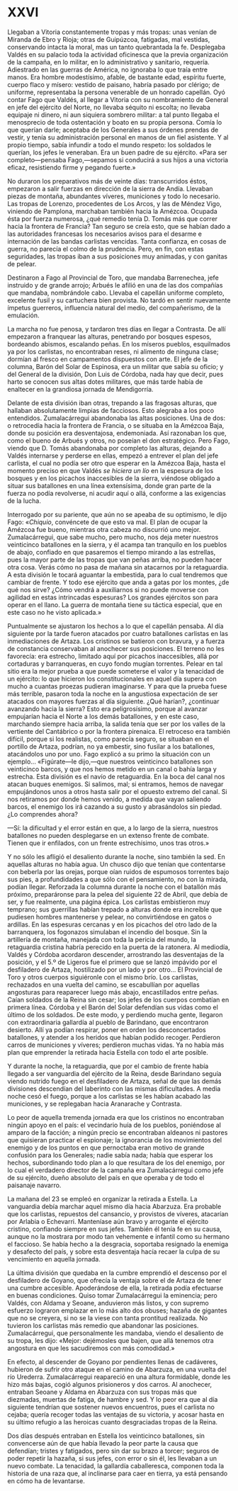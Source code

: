 # XXVI

Llegaban a Vitoria constantemente tropas y más tropas: unas venían de Miranda
de Ebro y Rioja; otras de Guipúzcoa, fatigadas, mal vestidas, conservando
intacta la moral, mas un tanto quebrantada la fe. Desplegaba Valdés en su
palacio toda la actividad oficinesca que la previa organización de la campaña,
en lo militar, en lo administrativo y sanitario, requería. Adiestrado en las
guerras de América, no ignoraba lo que traía entre manos. Era hombre
modestísimo, afable, de bastante edad, espíritu fuerte, cuerpo flaco y mísero:
vestido de paisano, habría pasado por clérigo; de uniforme, representaba la
persona venerable de un honrado capellán. Oyó contar Fago que Valdés, al llegar
a Vitoria con su nombramiento de General en jefe del ejército del Norte, no
llevaba séquito ni escolta; no llevaba equipaje ni dinero, ni aun siquiera
sombrero militar: a tal punto llegaba el menosprecio de toda ostentación
y boato en su propia persona. Comía lo que querían darle; aceptaba de los
Generales a sus órdenes prendas de vestir, y tenía su administración personal
en manos de un fiel asistente. Y al propio tiempo, sabía infundir a todo el
mundo respeto: los soldados le querían, los jefes le veneraban. Era un buen
padre de su ejército. «Para ser completo—pensaba Fago,—sepamos si conducirá
a sus hijos a una victoria eficaz, resistiendo firme y pegando fuerte.»

No duraron los preparativos más de veinte días: transcurridos éstos, empezaron
a salir fuerzas en dirección de la sierra de Andía. Llevaban piezas de montaña,
abundantes víveres, municiones y todo lo necesario. Las tropas de Lorenzo,
procedentes de Los Arcos, y las de Méndez Vigo, viniendo de Pamplona, marchaban
también hacia la Amézcoa. Ocupada ésta por fuerza numerosa, ¿qué remedio tenía
D. Tomás más que correr hacia la frontera de Francia? Tan seguro se creía esto,
que se habían dado a las autoridades francesas los necesarios avisos para el
desarme e internación de las bandas carlistas vencidas. Tanta confianza, en
cosas de guerra, no parecía el colmo de la prudencia. Pero, en fin, con estas
seguridades, las tropas iban a sus posiciones muy animadas, y con ganitas de
pelear.

Destinaron a Fago al Provincial de Toro, que mandaba Barrenechea, jefe
instruido y de grande arrojo; Arbués le afilió en una de las dos compañías que
mandaba, nombrándole cabo. Llevaba el capellán uniforme completo, excelente
fusil y su cartuchera bien provista. No tardó en sentir nuevamente ímpetus
guerreros, influencia natural del medio, del compañerismo, de la emulación.

La marcha no fue penosa, y tardaron tres días en llegar a Contrasta. De allí
empezaron a franquear las alturas, penetrando por bosques espesos, bordeando
abismos, escalando peñas. En los míseros pueblos, esquilmados ya por los
carlistas, no encontraban reses, ni alimento de ninguna clase; dormían al
fresco en campamentos dispuestos con arte. El jefe de la columna, Barón del
Solar de Espinosa, era un militar que sabía su oficio; y del General de la
división, Don Luis de Córdoba, nada hay que decir, pues harto se conocen sus
altas dotes militares, que más tarde había de enaltecer en la grandiosa jornada
de Mendigorría.

Delante de esta división iban otras, trepando a las fragosas alturas, que
hallaban absolutamente limpias de facciosos. Esto alegraba a los poco
entendidos. Zumalacárregui abandonaba las altas posiciones. Una de dos:
o retrocedía hacia la frontera de Francia, o se situaba en la Amézcoa Baja,
donde su posición era desventajosa, endemoniada. Así razonaban los que, como el
bueno de Arbués y otros, no poseían el don estratégico. Pero Fago, viendo que
D. Tomás abandonaba por completo las alturas, dejando a Valdés internarse
y perderse en ellas, empezó a entrever el plan del jefe carlista, el cual no
podía ser otro que esperar en la Amézcoa Baja, hasta el momento preciso en que
Valdés *se hiciera un lío* en la espesura de los bosques y en los picachos
inaccesibles de la sierra, viéndose obligado a situar sus batallones en una
línea extensísima, donde gran parte de la fuerza no podía revolverse, ni acudir
aquí o allá, conforme a las exigencias de la lucha.

Interrogado por su pariente, que aún no se apeaba de su optimismo, le dijo
Fago: «*Chiquio*, convéncete de que esto va mal. El plan de ocupar la Amézcoa
fue bueno, mientras otra cabeza no discurrió uno mejor. Zumalacárregui, que
sabe mucho, pero mucho, nos deja meter nuestros veinticinco batallones en la
sierra, y él acampa tan tranquilo en los pueblos de abajo, confiado en que
pasaremos el tiempo mirando a las estrellas, pues la mayor parte de las tropas
que van peñas arriba, no pueden hacer otra cosa. Verás cómo no pasa de mañana
sin atacarnos por la retaguardia. A esta división le tocará aguantar la
embestida, para lo cual tendremos que cambiar de frente. Y todo ese ejército
que anda a gatas por los montes, ¿de qué nos sirve? ¿Cómo vendrá a auxiliarnos
si no puede moverse con agilidad en estas intrincadas espesuras? Los grandes
ejércitos son para operar en el llano. La guerra de montaña tiene su táctica
especial, que en este caso no he visto aplicada.»

Puntualmente se ajustaron los hechos a lo que el capellán pensaba. Al día
siguiente por la tarde fueron atacados por cuatro batallones carlistas en las
inmediaciones de Artaza. Los cristinos se batieron con bravura, y a fuerza de
constancia conservaban al anochecer sus posiciones. El terreno no les
favorecía: era estrecho, limitado aquí por picachos inaccesibles, allá por
cortaduras y barranqueras, en cuyo fondo mugían torrentes. Pelear en tal sitio
era la mejor prueba a que puede someterse el valor y la tenacidad de un
ejército: lo que hicieron los constitucionales en aquel día supera con mucho
a cuantas proezas pudieran imaginarse. Y para que la prueba fuese más terrible,
pasaron toda la noche en la angustiosa expectación de ser atacados con mayores
fuerzas al día siguiente. ¿Qué harían?, ¿continuar avanzando hacia la sierra?
Esto era peligrosísimo, porque al avanzar empujarían hacia el Norte a los demás
batallones, y en este caso, marchando siempre hacia arriba, la salida tenía que
ser por los valles de la vertiente del Cantábrico o por la frontera pirenaica.
El retroceso era también difícil, porque si los realistas, como parecía seguro,
se situaban en el portillo de Artaza, podrían, no ya embestir, sino fusilar
a los batallones, atacándolos uno por uno. Fago explicó a su primo la situación
con un ejemplo... «Figúrate—le dijo,—que nuestros veinticinco batallones son
veinticinco barcos, y que nos hemos metido en un canal o bahía larga
y estrecha. Esta división es el navío de retaguardia. En la boca del canal nos
atacan buques enemigos. Si salimos, mal; si entramos, hemos de navegar
empujándonos unos a otros hasta salir por el opuesto extremo del canal. Si nos
retiramos por donde hemos venido, a medida que vayan saliendo barcos, el
enemigo los irá cazando a su gusto y abrasándolos sin piedad. ¿Lo comprendes
ahora?

—Sí: la dificultad y el error están en que, a lo largo de la sierra, nuestros
batallones no pueden desplegarse en un extenso frente de combate. Tienen que ir
enfilados, con un frente estrechísimo, unos tras otros.»

Y no sólo les afligió el desaliento durante la noche, sino también la sed. En
aquellas alturas no había agua. Un chusco dijo que tenían que contentarse con
beberla por las orejas, porque oían ruidos de espumosos torrentes bajo sus
pies, a profundidades a que sólo con el pensamiento, no con la mirada, podían
llegar. Reforzada la columna durante la noche con el batallón más próximo,
preparáronse para la pelea del siguiente 22 de Abril, que debía de ser, y fue
realmente, una página épica. Los carlistas embistieron muy temprano; sus
guerrillas habían trepado a alturas donde era increíble que pudiesen hombres
mantenerse y pelear, no convirtiéndose en gatos o ardillas. En las espesuras
cercanas y en los picachos del otro lado de la barranquera, los fogonazos
simulaban el incendio del bosque. Sin la artillería de montaña, manejada con
toda la pericia del mundo, la retaguardia cristina habría perecido en la puerta
de la ratonera. Al mediodía, Valdés y Córdoba acordaron descender, arrostrando
las desventajas de la posición, y el 5.º de Ligeros fue el primero que se lanzó
impávido por el desfiladero de Artaza, hostilizado por un lado y por otro... El
Provincial de Toro y otros cuerpos siguiéronle con el mismo brío. Los
carlistas, rechazados en una vuelta del camino, se escabullían por aquellas
angosturas para reaparecer luego más abajo, encastillados entre peñas. Caían
soldados de la Reina sin cesar; los jefes de los cuerpos combatían en primera
línea. Córdoba y el Barón del Solar defendían sus vidas como el último de los
soldados. De este modo, y perdiendo mucha gente, llegaron con extraordinaria
gallardía al pueblo de Barindano, que encontraron desierto. Allí ya podían
respirar, poner en orden los desconcertados batallones, y atender a los heridos
que habían podido recoger. Perdieron carros de municiones y víveres; perdieron
muchas vidas. Ya no había más plan que emprender la retirada hacia Estella con
todo el arte posible.

Y durante la noche, la retaguardia, que por el cambio de frente había llegado
a ser vanguardia del ejército de la Reina, desde Barindano seguía viendo
nutrido fuego en el desfiladero de Artaza, señal de que las demás divisiones
descendían del laberinto con las mismas dificultades. A media noche cesó el
fuego, porque a los carlistas se les habían acabado las municiones, y se
replegaban hacia Aranarache y Contrasta.

Lo peor de aquella tremenda jornada era que los cristinos no encontraban ningún
apoyo en el país: el vecindario huía de los pueblos, poniéndose al amparo de la
facción; a ningún precio se encontraban aldeanos ni pastores que quisieran
practicar el espionaje; la ignorancia de los movimientos del enemigo y de los
puntos en que pernoctaba eran motivo de grande confusión para los Generales;
nadie sabía nada; había que esperar los hechos, subordinando todo plan a lo que
resultara de los del enemigo, por lo cual el verdadero director de la campaña
era Zumalacárregui como jefe de su ejército, dueño absoluto del país en que
operaba y de todo el paisanaje navarro.

La mañana del 23 se empleó en organizar la retirada a Estella. La vanguardia
debía marchar aquel mismo día hacia Abarzuza. Era probable que los carlistas,
repuestos del cansancio, y provistos de víveres, atacarían por Arlabia
o Echevarri. Manteníase aún bravo y arrogante el ejército cristino, confiando
siempre en sus jefes. También él tenía fe en su causa, aunque no la mostrara
por modo tan vehemente e infantil como su hermano el faccioso. Se había hecho
a la desgracia, soportaba resignado la enemiga y desafecto del país, y sobre
esta desventaja hacía recaer la culpa de su vencimiento en aquella jornada.

La última división que quedaba en la cumbre emprendió el descenso por el
desfiladero de Goyano, que ofrecía la ventaja sobre el de Artaza de tener una
cumbre accesible. Apoderándose de ella, la retirada podía efectuarse en buenas
condiciones. Quiso tomar Zumalacárregui la eminencia; pero Valdés, con Aldama
y Seoane, anduvieron más listos, y con supremo esfuerzo lograron emplazar en lo
más alto dos obuses; hazaña de gigantes que no se creyera, si no se la viese
con tanta prontitud realizada. No tuvieron los carlistas más remedio que
abandonar las posiciones. Zumalacárregui, que personalmente les mandaba, viendo
el desaliento de su tropa, les dijo: «Mejor: dejémosles que bajen, que allá
tenemos otra angostura en que les sacudiremos con más comodidad.»

En efecto, al descender de Goyano por pendientes llenas de cadáveres, hubieron
de sufrir otro ataque en el camino de Abarzuza, en una vuelta del río Urederra.
Zumalacárregui reapareció en una altura formidable, donde les hizo más bajas,
cogió algunos prisioneros y dos carros. Al anochecer, entraban Seoane y Aldama
en Abarzuza con sus tropas más que diezmadas, muertas de fatiga, de hambre
y sed. Y lo peor era que al día siguiente tendrían que sostener nuevos
encuentros, pues el carlista no cejaba; quería recoger todas las ventajas de su
victoria, y acosar hasta en su último refugio a las heroicas cuanto
desgraciadas tropas de la Reina.

Dos días después entraban en Estella los veinticinco batallones, sin
convencerse aún de que había llevado la peor parte la causa que defendían;
tristes y fatigados, pero sin dar su brazo a torcer; seguros de poder repetir
la hazaña, si sus jefes, con error o sin él, les llevaban a un nuevo combate.
La tenacidad, la gallardía caballeresca, componen toda la historia de una raza
que, al inclinarse para caer en tierra, ya está pensando en cómo ha de
levantarse.
